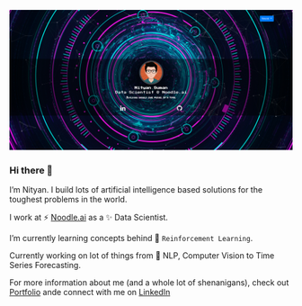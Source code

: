 [![Nityan Suman](https://github.com/nityansuman/nityansuman/blob/master/home-portfolio.png)](https://nityansuman.github.io/)

### Hi there 👋

I’m Nityan. I build lots of artificial intelligence based solutions for the toughest problems in the world.

I work at ⚡ [Noodle.ai](https://www.noodle.ai) as a ✨ Data Scientist.

I’m currently learning concepts behind 🌱 `Reinforcement Learning`.

Currently working on lot of things from 🔭 NLP, Computer Vision to Time Series Forecasting.


For more information about me (and a whole lot of shenanigans), check out [Portfolio](https://github.com/nityansuman) ande connect with me on [LinkedIn](https://www.linkedin.com/in/kumar-nityan-suman/)
